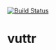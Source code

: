 [![Build Status](https://travis-ci.com/rsilveira65/vuttr.svg?branch=master)](https://travis-ci.com/rsilveira65/vuttr)

# vuttr